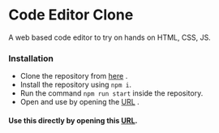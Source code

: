 # Code Editor Clone

A web based code editor to try on hands on HTML, CSS, JS.

### Installation

- Clone the repository from [here](https://github.com/banashish/code-editor.git) .
- Install the repository using `npm i`.
- Run the command `npm run start` inside the repository.
- Open and use by opening the [URL](http://localhost:3000/) .

#### Use this directly by opening this [URL](https://code-editor-clone.web.app/).

